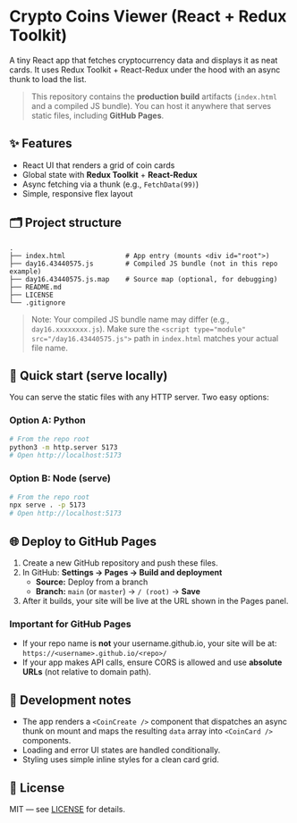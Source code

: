 # Crypto Coins Viewer (React + Redux Toolkit)

A tiny React app that fetches cryptocurrency data and displays it as neat cards. It uses Redux Toolkit + React-Redux under the hood with an async thunk to load the list.

> This repository contains the **production build** artifacts (`index.html` and a compiled JS bundle). You can host it anywhere that serves static files, including **GitHub Pages**.

## ✨ Features

- React UI that renders a grid of coin cards
- Global state with **Redux Toolkit** + **React-Redux**
- Async fetching via a thunk (e.g., `FetchData(99)`)
- Simple, responsive flex layout

## 🗂 Project structure

```
.
├── index.html               # App entry (mounts <div id="root">)
├── day16.43440575.js        # Compiled JS bundle (not in this repo example)
├── day16.43440575.js.map    # Source map (optional, for debugging)
├── README.md
├── LICENSE
└── .gitignore
```

> Note: Your compiled JS bundle name may differ (e.g., `day16.xxxxxxxx.js`). Make sure the `<script type="module" src="/day16.43440575.js">` path in `index.html` matches your actual file name.

## 🚀 Quick start (serve locally)

You can serve the static files with any HTTP server. Two easy options:

### Option A: Python
```bash
# From the repo root
python3 -m http.server 5173
# Open http://localhost:5173
```

### Option B: Node (serve)
```bash
# From the repo root
npx serve . -p 5173
# Open http://localhost:5173
```

## 🌐 Deploy to GitHub Pages

1. Create a new GitHub repository and push these files.
2. In GitHub: **Settings → Pages → Build and deployment**  
   - **Source:** Deploy from a branch  
   - **Branch:** `main` (or `master`) → `/ (root)` → **Save**
3. After it builds, your site will be live at the URL shown in the Pages panel.

### Important for GitHub Pages

- If your repo name is **not** your username.github.io, your site will be at:  
  `https://<username>.github.io/<repo>/`
- If your app makes API calls, ensure CORS is allowed and use **absolute URLs** (not relative to domain path).

## 🔧 Development notes

- The app renders a `<CoinCreate />` component that dispatches an async thunk on mount and maps the resulting `data` array into `<CoinCard />` components.
- Loading and error UI states are handled conditionally.
- Styling uses simple inline styles for a clean card grid.

## 📝 License

MIT — see [LICENSE](./LICENSE) for details.

